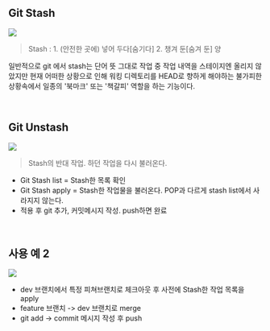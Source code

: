 ## Git Stash
![](https://images.velog.io/images/finelinefe/post/cf7d8002-0852-4565-9068-fb3ab39afcfa/%E1%84%89%E1%85%B3%E1%84%8F%E1%85%B3%E1%84%85%E1%85%B5%E1%86%AB%E1%84%89%E1%85%A3%E1%86%BA%202021-02-12%20%E1%84%8B%E1%85%A9%E1%84%92%E1%85%AE%205.08.20.png)
>  Stash : 1. (안전한 곳에) 넣어 두다[숨기다] 2. 챙겨 둔[숨겨 둔] 양

일반적으로 git 에서 stash는 단어 뜻 그대로 작업 중 작업 내역을 스테이지엔 올리지 않았지만 현재 어떠한 상황으로 인해 워킹 디렉토리를 HEAD로 향하게 해야하는 불가피한 상황속에서 일종의 '북마크' 또는 '책갈피' 역할을 하는 기능이다.



<br />

## Git Unstash
![](https://images.velog.io/images/finelinefe/post/cfcd48a3-ffca-415c-a573-d16c7a4e12ba/%E1%84%89%E1%85%B3%E1%84%8F%E1%85%B3%E1%84%85%E1%85%B5%E1%86%AB%E1%84%89%E1%85%A3%E1%86%BA%202021-02-12%20%E1%84%8B%E1%85%A9%E1%84%92%E1%85%AE%205.59.25.png)
> Stash의 반대 작업. 하던 작업을 다시 불러온다.

- Git Stash list = Stash한 목록 확인
- Git Stash apply = Stash한 작업물을 불러온다. POP과 다르게 stash list에서 사라지지 않는다.
- 적용 후 git 추가, 커밋메시지 작성. push하면 완료

<br />


## 사용 예 2

![](https://images.velog.io/images/finelinefe/post/4c6dd3c2-5bad-40ff-a525-803a1827b4f2/%E1%84%89%E1%85%B3%E1%84%8F%E1%85%B3%E1%84%85%E1%85%B5%E1%86%AB%E1%84%89%E1%85%A3%E1%86%BA%202021-02-12%20%E1%84%8B%E1%85%A9%E1%84%92%E1%85%AE%206.44.40.png)

- dev 브랜치에서 특정 피쳐브랜치로 체크아웃 후 사전에 Stash한 작업 목록을 apply
- feature 브랜치 -> dev 브랜치로 merge
- git add -> commit 메시지 작성 후 push

<br />
